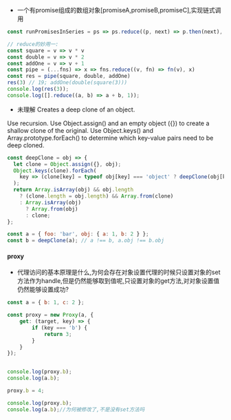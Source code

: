 - 一个有promise组成的数组对象[promiseA,promiseB,promiseC],实现链式调用
```js
const runPromisesInSeries = ps => ps.reduce((p, next) => p.then(next), Promise.resolve());
```
```js
// reduce的妙用一:
const square = v => v * v
const double = v => v * 2
const addOne = v => v + 1
const pipe = (...fns) => x => fns.reduce((v, fn) => fn(v), x)
const res = pipe(square, double, addOne)
res(3) // 19; addOne(double(square(3)))
console.log(res(3));
console.log([].reduce((a, b) => a + b, 1));
```

- 未理解
Creates a deep clone of an object.

Use recursion. Use Object.assign() and an empty object ({}) to create a shallow clone of the original. Use Object.keys() and Array.prototype.forEach() to determine which key-value pairs need to be deep cloned.
```js
const deepClone = obj => {
  let clone = Object.assign({}, obj);
  Object.keys(clone).forEach(
    key => (clone[key] = typeof obj[key] === 'object' ? deepClone(obj[key]) : obj[key])
  );
  return Array.isArray(obj) && obj.length
    ? (clone.length = obj.length) && Array.from(clone)
    : Array.isArray(obj)
      ? Array.from(obj)
      : clone;
};

const a = { foo: 'bar', obj: { a: 1, b: 2 } };
const b = deepClone(a); // a !== b, a.obj !== b.obj

```

#### proxy
- 代理访问的基本原理是什么,为何会存在对象设置代理的时候只设置对象的set方法作为handle,但是仍然能够取到值呢,只设置对象的get方法,对对象设置值仍然能够设置成功?
```js
const a = { b: 1, c: 2 };

const proxy = new Proxy(a, {
    get: (target, key) => {
        if (key === 'b') {
            return 3;
        }
    }
});


console.log(proxy.b);
console.log(a.b);

proxy.b = 4;

console.log(proxy.b);
console.log(a.b);//为何被修改了,不是没有set方法吗

```